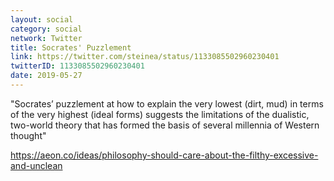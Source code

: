 ```yaml
---
layout: social
category: social
network: Twitter
title: Socrates' Puzzlement
link: https://twitter.com/steinea/status/1133085502960230401
twitterID: 1133085502960230401
date: 2019-05-27
---
```


"Socrates’ puzzlement at how to explain the very lowest (dirt, mud) in terms of the very highest (ideal forms) suggests the limitations of the dualistic, two-world theory that has formed the basis of several millennia of Western thought"

<https://aeon.co/ideas/philosophy-should-care-about-the-filthy-excessive-and-unclean>
